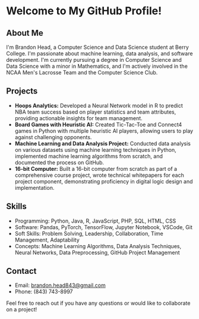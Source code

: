 # Welcome to My GitHub Profile!

## About Me
I'm Brandon Head, a Computer Science and Data Science student at Berry College. I'm passionate about machine learning, data analysis, and software development. I'm currently pursuing a degree in Computer Science and Data Science with a minor in Mathematics, and I'm actively involved in the NCAA Men's Lacrosse Team and the Computer Science Club.

## Projects
- **Hoops Analytics:** Developed a Neural Network model in R to predict NBA team success based on player statistics and team attributes, providing actionable insights for team management.
- **Board Games with Heuristic AI:** Created Tic-Tac-Toe and Connect4 games in Python with multiple heuristic AI players, allowing users to play against challenging opponents.
- **Machine Learning and Data Analysis Project:** Conducted data analysis on various datasets using machine learning techniques in Python, implemented machine learning algorithms from scratch, and documented the process on GitHub.
- **16-bit Computer:** Built a 16-bit computer from scratch as part of a comprehensive course project, wrote technical whitepapers for each project component, demonstrating proficiency in digital logic design and implementation.

## Skills
- Programming: Python, Java, R, JavaScript, PHP, SQL, HTML, CSS
- Software: Pandas, PyTorch, TensorFlow, Jupyter Notebook, VSCode, Git
- Soft Skills: Problem Solving, Leadership, Collaboration, Time Management, Adaptability
- Concepts: Machine Learning Algorithms, Data Analysis Techniques, Neural Networks, Data Preprocessing, GitHub Project Management

## Contact
- Email: brandon.head843@gmail.com
- Phone: (843) 743-8997

Feel free to reach out if you have any questions or would like to collaborate on a project!
